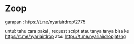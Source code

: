 # Zoop

garapan : https://t.me/nyariairdrop/2775

untuk tahu cara pakai , request script atau tanya tanya bisa ke https://t.me/nyariairdrop atau https://t.me/nyariairdropjateng
